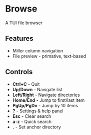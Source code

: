 # Browse

A TUI file browser

## Features

- Miller column navigation
- File preview - primative, text-based

## Controls

- **Ctrl+C** - Quit
- **Up/Down** - Navigate list
- **Left/Right** - Navigate directories
- **Home/End** - Jump to first/last item
- **PgUp/PgDn** - Jump by 10 items
- **?** - Settings & help panel
- **Esc** - Clear search
- **a-z** - Quick search
- **.** - Set anchor directory
